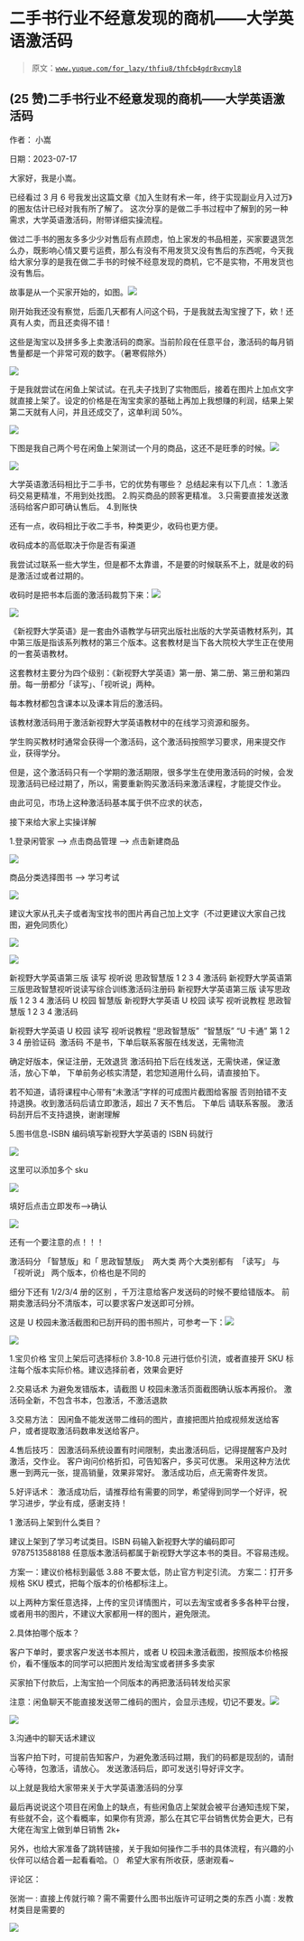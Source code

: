 # 二手书行业不经意发现的商机——大学英语激活码

> 原文：[`www.yuque.com/for_lazy/thfiu8/thfcb4gdr8vcmyl8`](https://www.yuque.com/for_lazy/thfiu8/thfcb4gdr8vcmyl8)



## (25 赞)二手书行业不经意发现的商机——大学英语激活码 

作者： 小嵩 

日期：2023-07-17 

大家好，我是小嵩。 

已经看过 3 月 6 号我发出这篇文章《加入生财有术一年，终于实现副业月入过万》的圈友估计已经对我有所了解了。 这次分享的是做二手书过程中了解到的另一种需求，大学英语激活码，附带详细实操流程。 

做过二手书的圈友多多少少对售后有点顾虑，怕上家发的书品相差，买家要退货怎么办，既影响心情又要亏运费，那么有没有不用发货又没有售后的东西呢，今天我给大家分享的是我在做二手书的时候不经意发现的商机，它不是实物，不用发货也没有售后。 

故事是从一个买家开始的，如图。![](img/44d6f015aa077feadcc17e21c47fa854.png) 

刚开始我还没有察觉，后面几天都有人问这个码，于是我就去淘宝搜了下，欸！还真有人卖，而且还卖得不错！ 

这些是淘宝以及拼多多上卖激活码的商家。当前阶段在任意平台，激活码的每月销售量都是一个非常可观的数字。（暑寒假除外） 

![](img/ab2a1e699835e068cc71d32f69924c8d.png) 

于是我就尝试在闲鱼上架试试。在孔夫子找到了实物图后，接着在图片上加点文字就直接上架了。设定的价格是在淘宝卖家的基础上再加上我想赚的利润，结果上架第二天就有人问，并且还成交了，这单利润 50%。 

![](img/465b2127d37a8728e394ef151febbfd5.png) 

下图是我自己两个号在闲鱼上架测试一个月的商品，这还不是旺季的时候。![](img/cc6651adc8736fa3809ef32776a38559.png) 

![](img/fc06a9a5f0e053c9b1a07f49f548119d.png) 

大学英语激活码相比于二手书，它的优势有哪些？ 总结起来有以下几点： 1.激活码交易更精准，不用到处找图。 2.购买商品的顾客更精准。 3.只需要直接发送激活码给客户即可确认售后。 4.到账快 

还有一点，收码相比于收二手书，种类更少，收码也更方便。 

收码成本的高低取决于你是否有渠道 

我尝试过联系一些大学生，但是都不太靠谱，不是要的时候联系不上，就是收的码是激活过或者过期的。 

收码时是把书本后面的激活码裁剪下来：![](img/b6383cd6e96649b32966174773eb26fb.png) 

![](img/2ac54f42e4b5473a7486340e933e821d.png) 

《新视野大学英语》是一套由外语教学与研究出版社出版的大学英语教材系列，其中第三版是指该系列教材的第三个版本。这套教材是当下各大院校大学生正在使用的一套英语教材。 

这套教材主要分为四个级别：《新视野大学英语》第一册、第二册、第三册和第四册。每一册都分「读写」、「视听说」两种。 

每本教材都包含课本以及课本背后的激活码。 

该教材激活码用于激活新视野大学英语教材中的在线学习资源和服务。 

学生购买教材时通常会获得一个激活码，这个激活码按照学习要求，用来提交作业，获得学分。 

但是，这个激活码只有一个学期的激活期限，很多学生在使用激活码的时候，会发现激活码已经过期了，所以，需要重新购买激活码来激活课程，才能提交作业。 

由此可见，市场上这种激活码基本属于供不应求的状态， 

接下来给大家上实操详解 

1.登录闲管家 —> 点击商品管理 —> 点击新建商品 

![](img/102c3c985995d2f18e5f763e265d68f0.png) 

商品分类选择图书 —> 学习考试 

![](img/5cc865fd76d1ed27d4faf9328e56764c.png) 

建议大家从孔夫子或者淘宝找书的图片再自己加上文字（不过更建议大家自己找图，避免同质化） 

![](img/fac2b8f88d2112c9ee1bf03eaac25575.png) 

![](img/2d40a24271635d421336d1ed6d81d9f5.png) 

新视野大学英语第三版 读写 视听说 思政智慧版 1 2 3 4 激活码 新视野大学英语第三版思政智慧视听说读写综合训练激活码注册码 新视野大学英语第三版 读写思政版 1 2 3 4 激活码 U 校园 智慧版 新视野大学英语 U 校园 读写 视听说教程 思政智慧版 1 2 3 4 激活码 

新视野大学英语 U 校园 读写 视听说教程 “思政智慧版”  “智慧版” “U 卡通” 第 1 2 3 4 册验证码  激活码 不是书，下单后联系客服在线发送，无需物流 

确定好版本，保证注册，无效退货 激活码拍下后在线发送，无需快递，保证激活，放心下单， 下单前务必核实清楚，若您知道用什么码，请直接拍下。 

若不知道，请将课程中心带有“未激活”字样的可成图片截图给客服 否则拍错不支持退换。收到激活码后请立即激活，超出 7 天不售后。 下单后 请联系客服。 激活码刮开后不支持退换，谢谢理解 

5.图书信息-ISBN 编码填写新视野大学英语的 ISBN 码就行 

![](img/075ca03ef68ff64fdde65bc0306d43bb.png) 

这里可以添加多个 sku 

![](img/8f8fe0b35f3a34e0327bdc24b8e32323.png) 

填好后点击立即发布—>确认 

![](img/bc5b8507f62c8b06e94b355f4f68e676.png) 

还有一个要注意的点！！！ 

激活码分 「智慧版」和「 思政智慧版」  两大类 两个大类别都有  「读写」 与 「视听说」 两个版本，价格也是不同的 

细分下还有 1/2/3/4 册的区别 ，千万注意给客户发送码的时候不要给错版本。 前期卖激活码分不清版本，可以要求客户发送即可分辨。 

这是 U 校园未激活截图和已刮开码的图书照片，可参考一下：![](img/7c29cff29ef87b2203ae991b53af9b3c.png) 

![](img/b6383cd6e96649b32966174773eb26fb.png) 

1.宝贝价格 宝贝上架后可选择标价 3.8-10.8 元进行低价引流，或者直接开 SKU 标注每个版本实际价格。建议选择前者，效果会更好 

2.交易话术 为避免发错版本，请截图 U 校园未激活页面截图确认版本再报价。 激活码全新，不包含书本，包激活，不激活退款 

3.交易方法： 因闲鱼不能发送带二维码的图片，直接把图片拍成视频发送给客户，或者提取激活码数串发送给客户。 

4.售后技巧： 因激活码系统设置有时间限制，卖出激活码后，记得提醒客户及时激活，交作业。 客户询问价格折扣，可告知客户，多买可优惠。 采用这种方法优惠一到两元一张，提高销量，效果非常好。 激活成功后，点无需寄件发货。 

5.好评话术： 激活成功后，请推荐给有需要的同学，希望得到同学一个好评，祝学习进步，学业有成，感谢支持！ 

1 激活码上架到什么类目？ 

建议上架到了学习考试类目。ISBN 码输入新视野大学的编码即可  9787513588188 任意版本激活码都属于新视野大学这本书的类目。不容易违规。 

方案一：建议价格标到最低 3.88 不要太低，防止官方判定引流。 方案二：打开多规格 SKU 模式，把每个版本的价格都标注上。 

以上两种方案任意选择，上传的宝贝详情图片，可以去淘宝或者多多各种平台搜，或者用书的图片，不建议大家都用一样的图片，避免限流。 

2.具体拍哪个版本？ 

客户下单时，要求客户发送书本照片，或者 U 校园未激活截图，按照版本价格报价，看不懂版本的同学可以把图片发给淘宝或者拼多多卖家 

买家拍下付款后，上淘宝拍一个同版本的再把激活码转发给买家 

注意：闲鱼聊天不能直接发送带二维码的图片，会显示违规，切记不要发。![](img/7a1a3887ac2009e97971d2e7d28b1b88.png) 

![](img/2b9f8f0e5183cf21d4c0ec190f8720ac.png) 

3.沟通中的聊天话术建议 

当客户拍下时，可提前告知客户，为避免激活码过期，我们的码都是现刮的，请耐心等待，包激活，请放心。 发送激活码后，即可发送引导好评文字。 

以上就是我给大家带来关于大学英语激活码的分享 

最后再说说这个项目在闲鱼上的缺点，有些闲鱼店上架就会被平台通知违规下架，有些就不会，这个看概率，如果你有货源，那么在其它平台销售优势会更大，已有大佬在淘宝上做到单日销售 2k+ 

另外，也给大家准备了跳转链接，关于我如何操作二手书的具体流程，有兴趣的小伙伴可以结合着一起看看哈。（） 希望大家有所收获，感谢观看~ 

评论区： 

张耑一 : 直接上传就行嘛？需不需要什么图书出版许可证明之类的东西 小嵩 : 发教材类目是需要的 

![](img/894d30a529e7c37bcd3392323c99941c.png) 